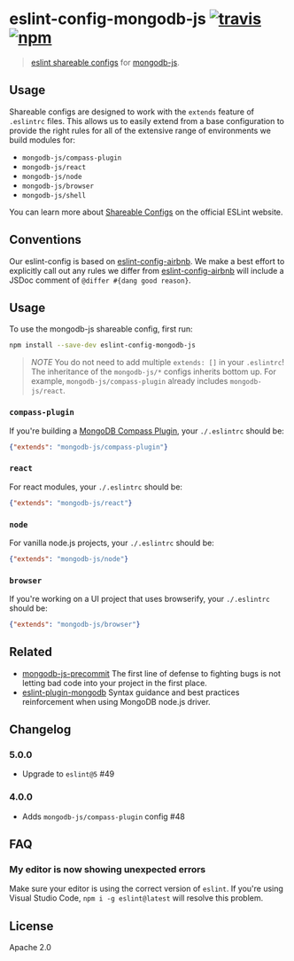 # eslint-config-mongodb-js [![travis][travis_img]][travis_url] [![npm][npm_img]][npm_url]

> [eslint shareable configs][shareable-configs] for [mongodb-js][mongodb-js].

## Usage

Shareable configs are designed to work with the `extends` feature
of `.eslintrc` files. This allows us to easily extend from a base
configuration to provide the right rules for all of the extensive
range of environments we build modules for:

- `mongodb-js/compass-plugin`
- `mongodb-js/react`
- `mongodb-js/node`
- `mongodb-js/browser`
- `mongodb-js/shell`


You can learn more about [Shareable Configs][shareable-configs] on the official ESLint website.

## Conventions

Our eslint-config is based on [eslint-config-airbnb][eslint-config-airbnb].
We make a best effort to explicitly call out any rules we differ from
[eslint-config-airbnb][eslint-config-airbnb] will include a JSDoc
comment of `@differ #{dang good reason}`.

## Usage

To use the mongodb-js shareable config, first run:

```bash
npm install --save-dev eslint-config-mongodb-js
```

> *NOTE* You do not need to add multiple `extends: []` in your `.eslintrc`! The inheritance of the `mongodb-js/*` configs inherits bottom up. For example, `mongodb-js/compass-plugin` already includes `mongodb-js/react`.

### `compass-plugin`

If you're building a [MongoDB Compass Plugin](https://docs.mongodb.com/compass/master/plugins/creating-compass-plugins/), your `./.eslintrc` should be:

```json
{"extends": "mongodb-js/compass-plugin"}
```

### `react`

For react modules, your `./.eslintrc` should be:

```json
{"extends": "mongodb-js/react"}
```

### `node`

For vanilla node.js projects, your `./.eslintrc` should be:

```json
{"extends": "mongodb-js/node"}
```

### `browser`

If you're working on a UI project that uses browserify, your `./.eslintrc` should be:

```json
{"extends": "mongodb-js/browser"}
```

## Related

- [mongodb-js-precommit][mongodb-js-precommit] The first line of defense to fighting
  bugs is not letting bad code into your project in the first place.
- [eslint-plugin-mongodb][eslint-plugin-mongodb] Syntax guidance and best practices
  reinforcement when using MongoDB node.js driver.

## Changelog

### 5.0.0

- Upgrade to `eslint@5` #49

### 4.0.0

- Adds `mongodb-js/compass-plugin` config #48

## FAQ

### My editor is now showing unexpected errors

Make sure your editor is using the correct version of `eslint`. If you're using Visual Studio Code, `npm i -g eslint@latest` will resolve this problem.

## License

Apache 2.0

[shareable-configs]: http://eslint.org/docs/developer-guide/shareable-configs
[travis_img]: https://img.shields.io/travis/mongodb-js/eslint-config.svg
[travis_url]: https://travis-ci.org/mongodb-js/eslint-config
[npm_img]: https://img.shields.io/npm/v/eslint-config-mongodb-js.svg
[npm_url]: https://npmjs.org/package/eslint-config-mongodb-js
[mongodb-js]: http://mongodb-js.github.io/
[eslint-config-airbnb]: https://github.com/airbnb/javascript/tree/master/packages/eslint-config-airbnb
[eslint-plugin-mongodb]: https://github.com/nfroidure/eslint-plugin-mongodb
[mongodb-js-precommit]: https://github.com/mongodb-js/precommit
